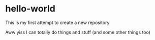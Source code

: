 # hello-world
This is my first attempt to create a new repository

Aww yiss I can totally do things and stuff (and some other things too)
